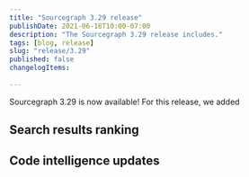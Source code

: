 ```yaml
---
title: "Sourcegraph 3.29 release"
publishDate: 2021-06-18T10:00-07:00
description: "The Sourcegraph 3.29 release includes."
tags: [blog, release]
slug: "release/3.29"
published: false
changelogItems:
 
---
```


Sourcegraph 3.29 is now available! For this release, we added 

## Search results ranking

## Code intelligence updates

